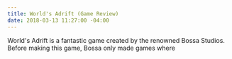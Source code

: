 ```yaml
---
title: World's Adrift (Game Review)
date: 2018-03-13 11:27:00 -04:00
---
```


World's Adrift is a fantastic game created by the renowned Bossa Studios. Before making this game, Bossa only made games where 